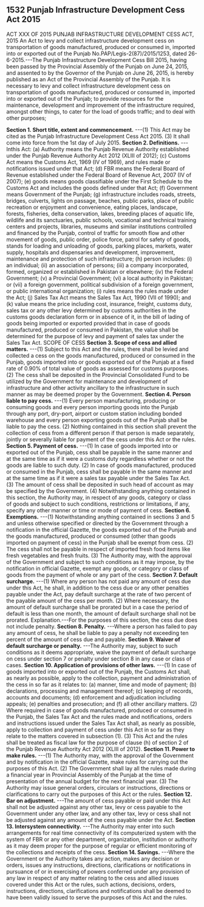 ## 1532 Punjab Infrastructure Development Cess Act 2015
 
ACT XXX OF 2015
PUNJAB INFRASTRUCTURE DEVELOPMENT CESS ACT, 2015
An Act to levy and collect infrastructure development cess on transportation of goods manufactured, produced or consumed in, imported into or exported out of the Punjab
No.PAP/Legis-2(87)/2015/1253, dated 26-6-2015.---The Punjab Infrastructure Development Cess Bill 2015, having been passed by the Provincial Assembly of the Punjab on June 24, 2015, and assented to by the Governor of the Punjab on June 26, 2015, is hereby published as an Act of the Provincial Assembly of the Punjab.
It is necessary to levy and collect infrastructure development cess on transportation of goods manufactured, produced or consumed in, imported into or exported out of the Punjab; to provide resources for the maintenance, development and improvement of the infrastructure required, amongst other things, to cater for the load of goods traffic; and to deal with other purposes;

**Section 1. Short title, extent and commencement.**
---(1) This Act may be cited as the Punjab Infrastructure Development Cess Act 2015.
   (3) It shall come into force from the 1st day of July 2015.
**Section 2. Definitions.**
---Inthis Act:
   (a) Authority means the Punjab Revenue Authority established under the Punjab Revenue Authority Act 2012 (XLIII of 2012);
   (c) Customs Act means the Customs Act, 1969 (IV of 1969), and rules made or notifications issued under that Act;
   (d) FBR means the Federal Board of Revenue established under the Federal Board of Revenue Act, 2007 (IV of 2007);
   (e) goods means goods classifiable under the First Schedule to the Customs Act and includes the goods defined under that Act;
   (f) Government means Government of the Punjab;
   (g) infrastructure includes roads, streets, bridges, culverts, lights on passage, beaches, public parks, place of public recreation or enjoyment and convenience, eating places, landscape, forests, fisheries, delta conservation, lakes, breeding places of aquatic life, wildlife and its sanctuaries, public schools, vocational and technical training centers and projects, libraries, museums and similar institutions controlled and financed by the Punjab, control of traffic for smooth flow and other movement of goods, public order, police force, patrol for safety of goods, stands for loading and unloading of goods, parking places, markets, water supply, hospitals and dispensaries and development, improvement, maintenance and protection of such infrastructure;
   (h) person includes:
   (i) an individual;
   (ii) an association of persons;
   (iii) a company incorporated, formed, organized or established in Pakistan or elsewhere;
   (iv) the Federal Government;
   (v) a Provincial Government;
   (vi) a local authority in Pakistan; or
   (vii) a foreign government, political subdivision of a foreign government, or public international organization;
   (i) rules means the rules made under the Act;
   (j) Sales Tax Act means the Sales Tax Act, 1990 (VII of 1990); and
   (k) value means the price including cost, insurance, freight, customs duty, sales tax or any other levy determined by customs authorities in the customs goods declaration form or in absence of it, in the bill of lading of goods being imported or exported provided that in case of goods manufactured, produced or consumed in Pakistan, the value shall be determined for the purpose of levy and payment of sales tax under the Sales Tax Act.
   SCOPE OF CESS
**Section 3. Scope of cess and allied matters.**
---(1) Subject to this Act and the rules, there shall be levied and collected a cess on the goods manufactured, produced or consumed in the Punjab, goods imported into or goods exported out of the Punjab at a fixed rate of 0.90% of total value of goods as assessed for customs purposes.
   (2) The cess shall be deposited in the Provincial Consolidated Fund to be utilized by the Government for maintenance and development of infrastructure and other activity ancillary to the infrastructure in such manner as may be deemed proper by the Government.
**Section 4. Person liable to pay cess.**
---(1) Every person manufacturing, producing or consuming goods and every person importing goods into the Punjab through any port, dry-port, airport or custom station including bonded warehouse and every person exporting goods out of the Punjab shall be liable to pay the cess.
   (2) Nothing contained in this section shall prevent the collection of cess from a different person if that person is made separately, jointly or severally liable for payment of the cess under this Act or the rules.
**Section 5. Payment of cess.**
---(1) In case of goods imported into or exported out of the Punjab, cess shall be payable in the same manner and at the same time as if it were a customs duty regardless whether or not the goods are liable to such duty.
   (2) In case of goods manufactured, produced or consumed in the Punjab, cess shall be payable in the same manner and at the same time as if it were a sales tax payable under the Sales Tax Act.
   (3) The amount of cess shall be deposited in such head of account as may be specified by the Government.
   (4) Notwithstanding anything contained in this section, the Authority may, in respect of any goods, category or class of goods and subject to such conditions, restrictions or limitations, if any, specify any other manner or time or mode of payment of cess.
**Section 6. Exemptions.**
---(1) Notwithstanding anything contained in sections 3 and 5 and unless otherwise specified or directed by the Government through a notification in the official Gazette, the goods exported out of the Punjab and the goods manufactured, produced or consumed (other than goods imported on payment of cess) in the Punjab shall be exempt from cess.
   (2) The cess shall not be payable in respect of imported fresh food items like fresh vegetables and fresh fruits.
   (3) The Authority may, with the approval of the Government and subject to such conditions as it may impose, by the notification in official Gazette, exempt any goods, or category or class of goods from the payment of whole or any part of the cess.
**Section 7. Default surcharge.**
---(1) Where any person has not paid any amount of cess due under this Act, he shall, in addition to the cess due or any other penalties payable under the Act, pay default surcharge at the rate of two percent of the payable amount of the cess per month.
   (2) Where necessary, the amount of default surcharge shall be prorated but in a case the period of default is less than one month, the amount of default surcharge shall not be prorated.
   Explanation.---For the purposes of this section, the cess due does not include penalty.
**Section 8. Penalty.**
---Where a person has failed to pay any amount of cess, he shall be liable to pay a penalty not exceeding ten percent of the amount of cess due and payable.
**Section 9. Waiver of default surcharge or penalty.**
---The Authority may, subject to such conditions as it deems appropriate, waive the payment of default surcharge on cess under section 7 or penalty under section 8 in any case or class of cases.
**Section 10. Application of provisions of other laws.**
---(1) In case of goods imported into or exported out of the Punjab, the Customs Act shall, as nearly as possible, apply to the collection, payment and administration of the cess in so far as it relates to:
   (a) manner, time and mode of payment;
   (b) declarations, processing and management thereof;
   (c) keeping of records, accounts and documents;
   (d) enforcement and adjudication including appeals;
   (e) penalties and prosecution; and
   (f) all other ancillary matters.
   (2) Where required in case of goods manufactured, produced or consumed in the Punjab, the Sales Tax Act and the rules made and notifications, orders and instructions issued under the Sales Tax Act shall, as nearly as possible, apply to collection and payment of cess under this Act in so far as they relate to the matters covered in subsection (1).
   (3) This Act and the rules shall be treated as fiscal law for the purpose of clause (h) of section 2 of the Punjab Revenue Authority Act 2012 (XLIII of 2012).
**Section 11. Power to make rules.**
---(1) The Authority may, with the approval of the Government and by notification in the official Gazette, make rules for carrying out the purposes of this Act.
    (2) The Government shall lay all the rules made during a financial year in Provincial Assembly of the Punjab at the time of presentation of the annual budget for the next financial year.
    (3) The Authority may issue general orders, circulars or instructions, directions or clarifications to carry out the purposes of this Act or the rules.
**Section 12. Bar on adjustment.**
---The amount of cess payable or paid under this Act shall not be adjusted against any other tax, levy or cess payable to the Government under any other law, and any other tax, levy or cess shall not be adjusted against any amount of the cess payable under the Act.
**Section 13. Intersystem connectivity.**
---The Authority may enter into such arrangements for real time connectivity of its computerized system with the system of FBR or any other department, organization, institution or authority as it may deem proper for the purpose of regular or efficient monitoring of the collections and receipts of the cess.
**Section 14. Savings.**
---Where the Government or the Authority takes any action, makes any decision or orders, issues any instructions, directions, clarifications or notifications in pursuance of or in exercising of powers conferred under any provision of any law in respect of any matter relating to the cess and allied issues covered under this Act or the rules, such actions, decisions, orders, instructions, directions, clarifications and notifications shall be deemed to have been validly issued to serve the purposes of this Act and the rules.


